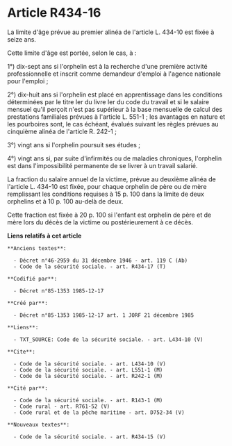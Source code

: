 # Article R434-16

La limite d'âge prévue au premier alinéa de l'article L. 434-10 est fixée à seize ans. 

Cette limite d'âge est portée, selon le cas, à : 

1°) dix-sept ans si l'orphelin est à la recherche d'une première activité professionnelle et inscrit comme demandeur d'emploi
à l'agence nationale pour l'emploi ; 

2°) dix-huit ans si l'orphelin est placé en apprentissage dans les conditions déterminées par le titre Ier du livre Ier du
code du travail et si le salaire mensuel qu'il perçoit n'est pas supérieur à la base mensuelle de calcul des prestations
familiales prévues à l'article L. 551-1 ; les avantages en nature et les pourboires sont, le cas échéant, évalués suivant les
règles prévues au cinquième alinéa de l'article R. 242-1 ; 

3°) vingt ans si l'orphelin poursuit ses études ; 

4°) vingt ans si, par suite d'infirmités ou de maladies chroniques, l'orphelin est dans l'impossibilité permanente de se
livrer à un travail salarié. 

La fraction du salaire annuel de la victime, prévue au deuxième alinéa de l'article L. 434-10 est fixée, pour chaque orphelin
de père ou de mère remplissant les conditions requises à 15 p. 100 dans la limite de deux orphelins et à 10 p. 100 au-delà de
deux. 

Cette fraction est fixée à 20 p. 100 si l'enfant est orphelin de père et de mère lors du décès de la victime ou
postérieurement à ce décès.

**Liens relatifs à cet article**

	**Anciens textes**:

	  - Décret n°46-2959 du 31 décembre 1946 - art. 119 C (Ab)
	  - Code de la sécurité sociale. - art. R434-17 (T)

	**Codifié par**:

	  - Décret n°85-1353 1985-12-17

	**Créé par**:

	  - Décret n°85-1353 1985-12-17 art. 1 JORF 21 décembre 1985

	**Liens**:

	  - TXT_SOURCE: Code de la sécurité sociale. - art. L434-10 (V)

	**Cite**:

	  - Code de la sécurité sociale. - art. L434-10 (V)
	  - Code de la sécurité sociale. - art. L551-1 (M)
	  - Code de la sécurité sociale. - art. R242-1 (M)

	**Cité par**:

	  - Code de la sécurité sociale. - art. R143-1 (M)
	  - Code rural - art. R761-52 (V)
	  - Code rural et de la pêche maritime - art. D752-34 (V)

	**Nouveaux textes**:

	  - Code de la sécurité sociale. - art. R434-15 (V)
